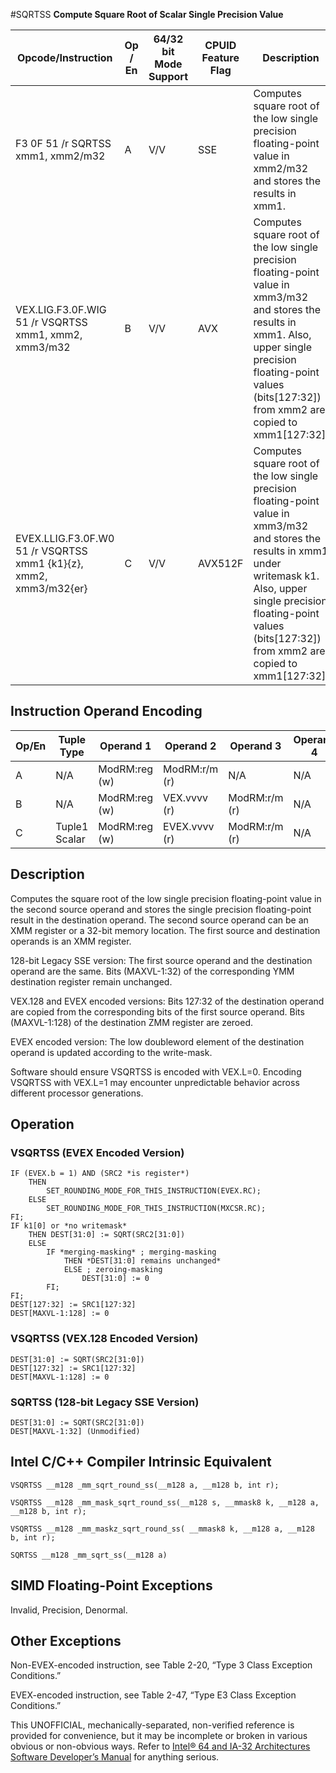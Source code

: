 #SQRTSS
**Compute Square Root of Scalar Single Precision Value**

| Opcode/Instruction                                                | Op / En | 64/32 bit Mode Support | CPUID Feature Flag | Description                                                                                                                                                                                                                                  |
| ----------------------------------------------------------------- | ------- | ---------------------- | ------------------ | -------------------------------------------------------------------------------------------------------------------------------------------------------------------------------------------------------------------------------------------- |
| F3 0F 51 /r SQRTSS xmm1, xmm2/m32                                 | A       | V/V                    | SSE                | Computes square root of the low single precision floating-point value in xmm2/m32 and stores the results in xmm1.                                                                                                                            |
| VEX.LIG.F3.0F.WIG 51 /r VSQRTSS xmm1, xmm2, xmm3/m32              | B       | V/V                    | AVX                | Computes square root of the low single precision floating-point value in xmm3/m32 and stores the results in xmm1. Also, upper single precision floating-point values (bits[127:32]) from xmm2 are copied to xmm1[127:32].                    |
| EVEX.LLIG.F3.0F.W0 51 /r VSQRTSS xmm1 {k1}{z}, xmm2, xmm3/m32{er} | C       | V/V                    | AVX512F            | Computes square root of the low single precision floating-point value in xmm3/m32 and stores the results in xmm1 under writemask k1. Also, upper single precision floating-point values (bits[127:32]) from xmm2 are copied to xmm1[127:32]. |

## Instruction Operand Encoding

| Op/En | Tuple Type    | Operand 1     | Operand 2     | Operand 3     | Operand 4 |
| ----- | ------------- | ------------- | ------------- | ------------- | --------- |
| A     | N/A           | ModRM:reg (w) | ModRM:r/m (r) | N/A           | N/A       |
| B     | N/A           | ModRM:reg (w) | VEX.vvvv (r)  | ModRM:r/m (r) | N/A       |
| C     | Tuple1 Scalar | ModRM:reg (w) | EVEX.vvvv (r) | ModRM:r/m (r) | N/A       |

## Description

Computes the square root of the low single precision floating-point value in the second source operand and stores the single precision floating-point result in the destination operand. The second source operand can be an XMM register or a 32-bit memory location. The first source and destination operands is an XMM register.

128-bit Legacy SSE version: The first source operand and the destination operand are the same. Bits (MAXVL-1:32) of the corresponding YMM destination register remain unchanged.

VEX.128 and EVEX encoded versions: Bits 127:32 of the destination operand are copied from the corresponding bits of the first source operand. Bits (MAXVL-1:128) of the destination ZMM register are zeroed.

EVEX encoded version: The low doubleword element of the destination operand is updated according to the write-mask.

Software should ensure VSQRTSS is encoded with VEX.L=0. Encoding VSQRTSS with VEX.L=1 may encounter unpredictable behavior across different processor generations.

## Operation

### VSQRTSS (EVEX Encoded Version)

```
IF (EVEX.b = 1) AND (SRC2 *is register*)
    THEN
        SET_ROUNDING_MODE_FOR_THIS_INSTRUCTION(EVEX.RC);
    ELSE
        SET_ROUNDING_MODE_FOR_THIS_INSTRUCTION(MXCSR.RC);
FI;
IF k1[0] or *no writemask*
    THEN DEST[31:0] := SQRT(SRC2[31:0])
    ELSE
        IF *merging-masking* ; merging-masking
            THEN *DEST[31:0] remains unchanged*
            ELSE ; zeroing-masking
                DEST[31:0] := 0
        FI;
FI;
DEST[127:32] := SRC1[127:32]
DEST[MAXVL-1:128] := 0

```

### VSQRTSS (VEX.128 Encoded Version)

```
DEST[31:0] := SQRT(SRC2[31:0])
DEST[127:32] := SRC1[127:32]
DEST[MAXVL-1:128] := 0

```

### SQRTSS (128-bit Legacy SSE Version)

```
DEST[31:0] := SQRT(SRC2[31:0])
DEST[MAXVL-1:32] (Unmodified)

```

## Intel C/C++ Compiler Intrinsic Equivalent

```
VSQRTSS __m128 _mm_sqrt_round_ss(__m128 a, __m128 b, int r);

```

```
VSQRTSS __m128 _mm_mask_sqrt_round_ss(__m128 s, __mmask8 k, __m128 a, __m128 b, int r);

```

```
VSQRTSS __m128 _mm_maskz_sqrt_round_ss( __mmask8 k, __m128 a, __m128 b, int r);

```

```
SQRTSS __m128 _mm_sqrt_ss(__m128 a)

```

## SIMD Floating-Point Exceptions

Invalid, Precision, Denormal.

## Other Exceptions

Non-EVEX-encoded instruction, see Table 2-20, “Type 3 Class Exception Conditions.”

EVEX-encoded instruction, see Table 2-47, “Type E3 Class Exception Conditions.”

This UNOFFICIAL, mechanically-separated, non-verified reference is provided for convenience, but it may be
incomplete or broken in various obvious or non-obvious
ways. Refer to [Intel® 64 and IA-32 Architectures Software Developer’s Manual](https://software.intel.com/en-us/download/intel-64-and-ia-32-architectures-sdm-combined-volumes-1-2a-2b-2c-2d-3a-3b-3c-3d-and-4) for anything serious.
